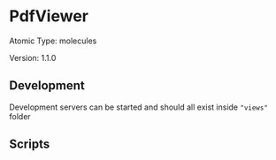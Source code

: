 # PdfViewer

Atomic Type: molecules

Version: 1.1.0

## Development

Development servers can be started and should all exist inside `"views"` folder

## Scripts
